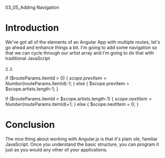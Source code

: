 03_05_Adding Navigation

# Introduction
We've got all of the elements of an Angular App with multiple routes, let's go ahead and enhance things a bit. I'm going to add some navigation so that we can cycle through our artist array and I'm going to do that with traditional JavaScript


  <a class="btn btn-left" href="#/details/{{prevItem}}">&lt;</a>
  <a class="btn btn-right" href="#/details/{{nextItem}}">&gt;</a>



  if ($routeParams.itemId > 0) {
    $scope.prevItem = Number($routeParams.itemId)-1;
  } else {
    $scope.prevItem = $scope.artists.length-1;
  }

  if ($routeParams.itemId < $scope.artists.length-1) {
    $scope.nextItem = Number($routeParams.itemId)+1;
  } else {
    $scope.nextItem = 0;
  }

Conclusion
============
The nice thing about working with Angular.js is that it's plain ole, familiar JavaScript. Once you understand the basic structure, you can program it just as you would any other of your applications.